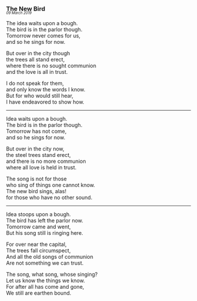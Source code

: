 ### The New Bird
<p style="margin:0; margin-top: -1.25rem">
  <em>
    <small><small>09 March 2019</small></small>
  </em>
</p>

The idea waits upon a bough.\
The bird is in the parlor though.\
Tomorrow never comes for us,\
and so he sings for now.

But over in the city though\
the trees all stand erect,\
where there is no sought communion\
and the love is all in trust.

I do not speak for them,\
and only know the words I know.\
But for who would still hear,\
I have endeavored to show how.

---

Idea waits upon a bough.\
The bird is in the parlor though.\
Tomorrow has not come,\
and so he sings for now.

But over in the city now,\
the steel trees stand erect,\
and there is no more communion\
where all love is held in trust.

The song is not for those\
who sing of things one cannot know.\
The new bird sings, alas!\
for those who have no other sound.

---

Idea stoops upon a bough. \
The bird has left the parlor now. \
Tomorrow came and went, \
But his song still is ringing here.

For over near the capital, \
The trees fall circumspect, \
And all the old songs of communion \
Are not something we can trust.

The song, what song, whose singing? \
Let us know the things we know. \
For after all has come and gone, \
We still are earthen bound.
